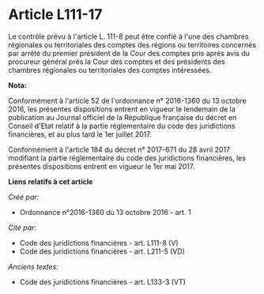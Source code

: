 # Article L111-17

Le contrôle prévu à l'article L. 111-8 peut être confié à l'une des chambres régionales ou territoriales des comptes des
régions ou territoires concernés par arrêté du premier président de la Cour des comptes pris après avis du procureur général
près la Cour des comptes et des présidents des chambres régionales ou territoriales des comptes intéressées.

**Nota:**

Conformément à l'article 52 de l'ordonnance n° 2016-1360 du 13 octobre 2016, les présentes dispositions entrent en vigueur le
lendemain de la publication au Journal officiel de la République française du décret en Conseil d'Etat relatif à la partie
réglementaire du code des juridictions financières, et au plus tard le 1er juillet 2017.

Conformément à l'article 184 du décret n° 2017-671 du 28 avril 2017 modifiant la partie réglementaire du code des
juridictions financières, les présentes dispositions entrent en vigueur le 1er mai 2017.

**Liens relatifs à cet article**

_Créé par_:

  - Ordonnance n°2016-1360 du 13 octobre 2016 - art. 1

_Cité par_:

  - Code des juridictions financières - art. L111-8 (V)
  - Code des juridictions financières - art. L211-5 (VD)

_Anciens textes_:

  - Code des juridictions financières - art. L133-3 (VT)
